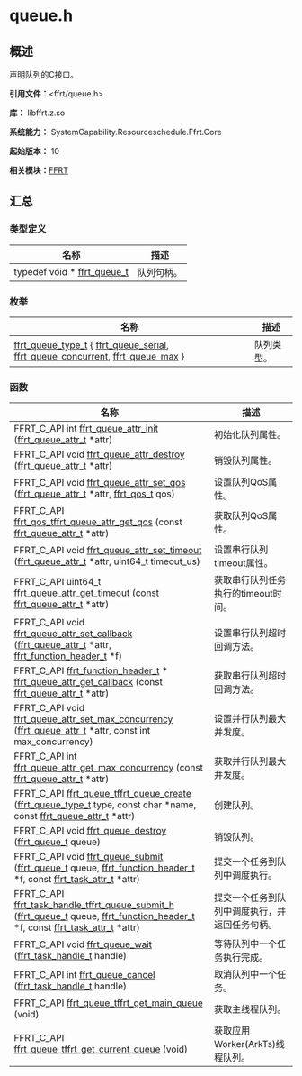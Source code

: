 # queue.h


## 概述

声明队列的C接口。

**引用文件：**&lt;ffrt/queue.h&gt;

**库：** libffrt.z.so 

**系统能力：** SystemCapability.Resourceschedule.Ffrt.Core

**起始版本：** 10

**相关模块：**[FFRT](_f_f_r_t.md)


## 汇总


### 类型定义

| 名称 | 描述 | 
| -------- | -------- |
| typedef void \* [ffrt_queue_t](_f_f_r_t.md#ffrt_queue_t) | 队列句柄。  | 


### 枚举

| 名称 | 描述 | 
| -------- | -------- |
| [ffrt_queue_type_t](_f_f_r_t.md#ffrt_queue_type_t) { [ffrt_queue_serial](_f_f_r_t.md), [ffrt_queue_concurrent](_f_f_r_t.md), [ffrt_queue_max](_f_f_r_t.md) } | 队列类型。  | 


### 函数

| 名称 | 描述 | 
| -------- | -------- |
| FFRT_C_API int [ffrt_queue_attr_init](_f_f_r_t.md#ffrt_queue_attr_init) ([ffrt_queue_attr_t](ffrt__queue__attr__t.md) \*attr) | 初始化队列属性。  | 
| FFRT_C_API void [ffrt_queue_attr_destroy](_f_f_r_t.md#ffrt_queue_attr_destroy) ([ffrt_queue_attr_t](ffrt__queue__attr__t.md) \*attr) | 销毁队列属性。  | 
| FFRT_C_API void [ffrt_queue_attr_set_qos](_f_f_r_t.md#ffrt_queue_attr_set_qos) ([ffrt_queue_attr_t](ffrt__queue__attr__t.md) \*attr, [ffrt_qos_t](_f_f_r_t.md#ffrt_qos_t) qos) | 设置队列QoS属性。  | 
| FFRT_C_API [ffrt_qos_t](_f_f_r_t.md#ffrt_qos_t)[ffrt_queue_attr_get_qos](_f_f_r_t.md#ffrt_queue_attr_get_qos) (const [ffrt_queue_attr_t](ffrt__queue__attr__t.md) \*attr) | 获取队列QoS属性。  | 
| FFRT_C_API void [ffrt_queue_attr_set_timeout](_f_f_r_t.md#ffrt_queue_attr_set_timeout) ([ffrt_queue_attr_t](ffrt__queue__attr__t.md) \*attr, uint64_t timeout_us) | 设置串行队列timeout属性。  | 
| FFRT_C_API uint64_t [ffrt_queue_attr_get_timeout](_f_f_r_t.md#ffrt_queue_attr_get_timeout) (const [ffrt_queue_attr_t](ffrt__queue__attr__t.md) \*attr) | 获取串行队列任务执行的timeout时间。  | 
| FFRT_C_API void [ffrt_queue_attr_set_callback](_f_f_r_t.md#ffrt_queue_attr_set_callback) ([ffrt_queue_attr_t](ffrt__queue__attr__t.md) \*attr, [ffrt_function_header_t](ffrt__function__header__t.md) \*f) | 设置串行队列超时回调方法。  | 
| FFRT_C_API [ffrt_function_header_t](ffrt__function__header__t.md) \* [ffrt_queue_attr_get_callback](_f_f_r_t.md#ffrt_queue_attr_get_callback) (const [ffrt_queue_attr_t](ffrt__queue__attr__t.md) \*attr) | 获取串行队列超时回调方法。  | 
| FFRT_C_API void [ffrt_queue_attr_set_max_concurrency](_f_f_r_t.md#ffrt_queue_attr_set_max_concurrency) ([ffrt_queue_attr_t](ffrt__queue__attr__t.md) \*attr, const int max_concurrency) | 设置并行队列最大并发度。  | 
| FFRT_C_API int [ffrt_queue_attr_get_max_concurrency](_f_f_r_t.md#ffrt_queue_attr_get_max_concurrency) (const [ffrt_queue_attr_t](ffrt__queue__attr__t.md) \*attr) | 获取并行队列最大并发度。  | 
| FFRT_C_API [ffrt_queue_t](_f_f_r_t.md#ffrt_queue_t)[ffrt_queue_create](_f_f_r_t.md#ffrt_queue_create) ([ffrt_queue_type_t](_f_f_r_t.md#ffrt_queue_type_t) type, const char \*name, const [ffrt_queue_attr_t](ffrt__queue__attr__t.md) \*attr) | 创建队列。  | 
| FFRT_C_API void [ffrt_queue_destroy](_f_f_r_t.md#ffrt_queue_destroy) ([ffrt_queue_t](_f_f_r_t.md#ffrt_queue_t) queue) | 销毁队列。  | 
| FFRT_C_API void [ffrt_queue_submit](_f_f_r_t.md#ffrt_queue_submit) ([ffrt_queue_t](_f_f_r_t.md#ffrt_queue_t) queue, [ffrt_function_header_t](ffrt__function__header__t.md) \*f, const [ffrt_task_attr_t](ffrt__task__attr__t.md) \*attr) | 提交一个任务到队列中调度执行。  | 
| FFRT_C_API [ffrt_task_handle_t](_f_f_r_t.md#ffrt_task_handle_t)[ffrt_queue_submit_h](_f_f_r_t.md#ffrt_queue_submit_h) ([ffrt_queue_t](_f_f_r_t.md#ffrt_queue_t) queue, [ffrt_function_header_t](ffrt__function__header__t.md) \*f, const [ffrt_task_attr_t](ffrt__task__attr__t.md) \*attr) | 提交一个任务到队列中调度执行，并返回任务句柄。  | 
| FFRT_C_API void [ffrt_queue_wait](_f_f_r_t.md#ffrt_queue_wait) ([ffrt_task_handle_t](_f_f_r_t.md#ffrt_task_handle_t) handle) | 等待队列中一个任务执行完成。  | 
| FFRT_C_API int [ffrt_queue_cancel](_f_f_r_t.md#ffrt_queue_cancel) ([ffrt_task_handle_t](_f_f_r_t.md#ffrt_task_handle_t) handle) | 取消队列中一个任务。  | 
| FFRT_C_API [ffrt_queue_t](_f_f_r_t.md#ffrt_queue_t)[ffrt_get_main_queue](_f_f_r_t.md#ffrt_get_main_queue) (void) | 获取主线程队列。  | 
| FFRT_C_API [ffrt_queue_t](_f_f_r_t.md#ffrt_queue_t)[ffrt_get_current_queue](_f_f_r_t.md#ffrt_get_current_queue) (void) | 获取应用Worker(ArkTs)线程队列。  | 
